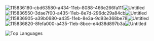 ![115836180-cbd63580-a434-11eb-8088-466e266fa111](https://user-images.githubusercontent.com/83002941/115837648-713dd900-a436-11eb-84e6-910de6dafe00.jpg)![Untitled](https://user-images.githubusercontent.com/83002941/115856608-55443280-a44a-11eb-9b5e-2829429be4b0.png)![115836550-3dae7f00-a435-11eb-8e7d-296dc29a84cb](https://user-images.githubusercontent.com/83002941/115837669-769b2380-a436-11eb-992f-e43c9858708e.jpg)![Untitled](https://user-images.githubusercontent.com/83002941/115856618-583f2300-a44a-11eb-9623-15a641e33ed0.png)![115836905-a39b0680-a435-11eb-8e3a-9d93e368be78](https://user-images.githubusercontent.com/83002941/115837687-7c910480-a436-11eb-8cb8-005637d66fd1.jpg)![Untitled](https://user-images.githubusercontent.com/83002941/115856628-5b3a1380-a44a-11eb-8388-ce437c0b92d7.png)![115836820-8fefa000-a435-11eb-8bce-e4d38d897b3a](https://user-images.githubusercontent.com/83002941/115837701-80248b80-a436-11eb-9dd5-2cc441578f6c.jpg)![Untitled](https://user-images.githubusercontent.com/83002941/115856641-5e350400-a44a-11eb-882d-06353419fc61.png)


![Top Languages](https://github-readme-stats.vercel.app/api/top-langs/?username=codelust)




